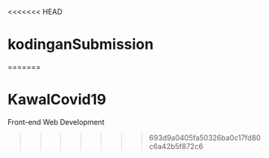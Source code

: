 <<<<<<< HEAD
# kodinganSubmission
=======
# KawalCovid19
Front-end Web Development
>>>>>>> 693d9a0405fa50326ba0c17fd80c6a42b5f872c6
